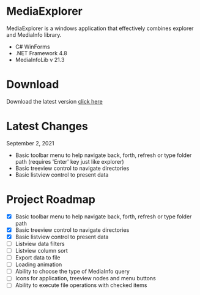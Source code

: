 # MediaExplorer
MediaExplorer is a windows application that effectively combines explorer and MediaInfo library.
 - C# WinForms
 - .NET Framework 4.8
 - MediaInfoLib v 21.3

# Download

Download the latest version [click here](https://www.download.here/todo)

# Latest Changes
September 2, 2021
 - Basic toolbar menu to help navigate back, forth, refresh or type folder path (requires 'Enter' key just like explorer)
 - Basic treeview control to navigate directories
 - Basic listview control to present data

# Project Roadmap
- [x] Basic toolbar menu to help navigate back, forth, refresh or type folder path
- [x] Basic treeview control to navigate directories
- [x] Basic listview control to present data
- [ ] Listview data filters
- [ ] Listview column sort
- [ ] Export data to file
- [ ] Loading animation
- [ ] Ability to choose the type of MediaInfo query
- [ ] Icons for application, treeview nodes and menu buttons
- [ ] Ability to execute file operations with checked items